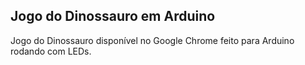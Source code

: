 ## Jogo do Dinossauro em Arduino
Jogo do Dinossauro disponível no Google Chrome feito para Arduino rodando com LEDs.
